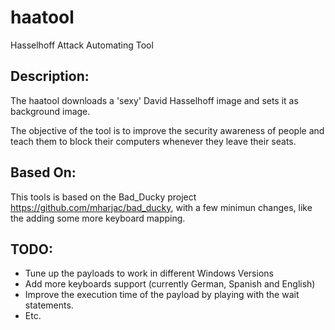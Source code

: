 # haatool
Hasselhoff Attack Automating Tool

## Description:

The haatool downloads a 'sexy' David Hasselhoff image and sets it as background image.

The objective of the tool is to improve the security awareness of people and teach them to block their computers whenever they leave their seats.


## Based On:
This tools is based on the Bad_Ducky project https://github.com/mharjac/bad_ducky, with a few minimun changes, like the adding some more keyboard mapping.


## TODO:
- Tune up the payloads to work in different Windows Versions
- Add more keyboards support (currently German, Spanish and English)
- Improve the execution time of the payload by playing with the wait statements.
- Etc.
